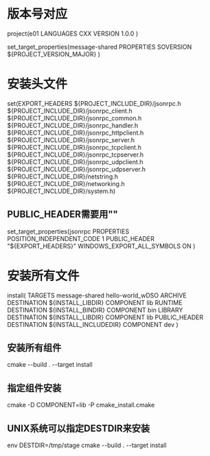 # 版本号对应
project(e01
    LANGUAGES CXX
    VERSION 1.0.0
    )

set_target_properties(message-shared
  PROPERTIES
    SOVERSION ${PROJECT_VERSION_MAJOR}
  )
# 安装头文件
set(EXPORT_HEADERS
    ${PROJECT_INCLUDE_DIR}/jsonrpc.h
    ${PROJECT_INCLUDE_DIR}/jsonrpc_client.h
    ${PROJECT_INCLUDE_DIR}/jsonrpc_common.h
    ${PROJECT_INCLUDE_DIR}/jsonrpc_handler.h
    ${PROJECT_INCLUDE_DIR}/jsonrpc_httpclient.h
    ${PROJECT_INCLUDE_DIR}/jsonrpc_server.h
    ${PROJECT_INCLUDE_DIR}/jsonrpc_tcpclient.h
    ${PROJECT_INCLUDE_DIR}/jsonrpc_tcpserver.h
    ${PROJECT_INCLUDE_DIR}/jsonrpc_udpclient.h
    ${PROJECT_INCLUDE_DIR}/jsonrpc_udpserver.h
    ${PROJECT_INCLUDE_DIR}/netstring.h
    ${PROJECT_INCLUDE_DIR}/networking.h
    ${PROJECT_INCLUDE_DIR}/system.h)

## PUBLIC_HEADER需要用""
set_target_properties(jsonrpc
  PROPERTIES
    POSITION_INDEPENDENT_CODE 1
    PUBLIC_HEADER "${EXPORT_HEADERS}"
    WINDOWS_EXPORT_ALL_SYMBOLS ON
  )


# 安装所有文件
install(
  TARGETS
    message-shared
    hello-world_wDSO
  ARCHIVE
    DESTINATION ${INSTALL_LIBDIR}
    COMPONENT lib
  RUNTIME
    DESTINATION ${INSTALL_BINDIR}
    COMPONENT bin
  LIBRARY
    DESTINATION ${INSTALL_LIBDIR}
    COMPONENT lib
  PUBLIC_HEADER
    DESTINATION ${INSTALL_INCLUDEDIR}
    COMPONENT dev
  )

## 安装所有组件
 cmake --build . --target install

## 指定组件安装
 cmake -D COMPONENT=lib -P cmake_install.cmake


##  UNIX系统可以指定DESTDIR来安装
 env DESTDIR=/tmp/stage cmake --build . --target install
